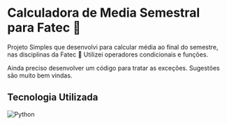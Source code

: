 # Calculadora de Media Semestral para Fatec 🏫

Projeto Simples que desenvolvi para calcular média ao final do semestre, nas disciplinas da Fatec 📖
Utilizei operadores condicionais e funções.

Ainda preciso desenvolver um código para tratar as exceções.
Sugestões são muito bem vindas.

## Tecnologia Utilizada
![Python](https://img.shields.io/badge/python-3670A0?style=for-the-badge&logo=python&logoColor=ffdd54)
